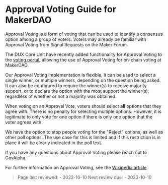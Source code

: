 # Approval Voting Guide for MakerDAO

Approval Voting is a form of voting that can be used to identify a consensus option among a group of voters. Voters may already be familiar with Approval Voting from Signal Requests on the Maker Forum.

The DUX Core Unit have recently added functionality for Approval Voting to the [voting portal](https://vote.makerdao.com/), allowing the use of Approval Voting for on-chain voting at MakerDAO.

Our Approval Voting implementation is flexible, it can be used to select a single winner, or multiple winners, depending on the question being asked. It can also be configured to require the winner(s) to receive majority support, or to declare the option with the most support the winner(s), regardless of whether or not a majority was obtained.

When voting on an Approval Vote, voters should select **all** options that they agree with. There is no penalty for selecting multiple options. However, it is legitimate to only vote for one option if there is only one option that the voter agrees with.

We have the option to stop people voting for the "Reject" options, as well as other poll options. The use case for this is limited and if this restriction is in place it will be clearly indicated in the poll text.

If you have any questions about Approval Voting please reach out to GovAlpha.

For further information on Approval Voting, see the [Wikipedia article](https://en.wikipedia.org/wiki/Approval_voting).

>Page last reviewed: -  2022-10-10
>Next review due: -  2023-10-10